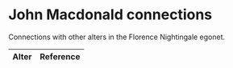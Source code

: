 # John Macdonald connections
Connections with other alters in the Florence Nightingale egonet.

| Alter  | Reference|
| ------------- |------------- |
